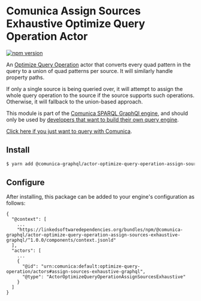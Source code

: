 # Comunica Assign Sources Exhaustive Optimize Query Operation Actor

[![npm version](https://badge.fury.io/js/%40comunica-graphql%2Factor-optimize-query-operation-assign-sources-exhaustive-graphql.svg)](https://www.npmjs.com/package/@comunica-graphql/actor-optimize-query-operation-assign-sources-exhaustive-graphql)

An [Optimize Query Operation](https://github.com/comunica/comunica/tree/master/packages/bus-optimize-query-operation) actor
that converts every quad pattern in the query to a union of quad patterns per source.
It will similarly handle property paths.

If only a single source is being queried over, it will attempt to assign the whole query operation to the source
if the source supports such operations. Otherwise, it will fallback to the union-based approach.

This module is part of the [Comunica SPARQL GraphQl engine](https://github.com/comunica/comunica),
and should only be used by [developers that want to build their own query engine](https://comunica.dev/docs/modify/).

[Click here if you just want to query with Comunica](https://comunica.dev/docs/query/).

## Install

```bash
$ yarn add @comunica-graphql/actor-optimize-query-operation-assign-sources-exhaustive-graphql
```

## Configure

After installing, this package can be added to your engine's configuration as follows:
```text
{
  "@context": [
    ...
    "https://linkedsoftwaredependencies.org/bundles/npm/@comunica-graphql/actor-optimize-query-operation-assign-sources-exhaustive-graphql/^1.0.0/components/context.jsonld"
  ],
  "actors": [
    ...
    {
      "@id": "urn:comunica:default:optimize-query-operation/actors#assign-sources-exhaustive-graphql",
      "@type": "ActorOptimizeQueryOperationAssignSourcesExhaustive"
    }
  ]
}
```
